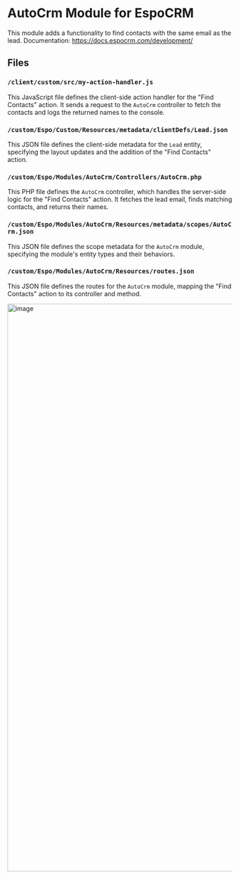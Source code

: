 # AutoCrm Module for EspoCRM

This module adds a functionality to find contacts with the same email as the lead.
Documentation: https://docs.espocrm.com/development/

## Files

### `/client/custom/src/my-action-handler.js`
This JavaScript file defines the client-side action handler for the "Find Contacts" action. It sends a request to the `AutoCrm` controller to fetch the contacts and logs the returned names to the console.

### `/custom/Espo/Custom/Resources/metadata/clientDefs/Lead.json`
This JSON file defines the client-side metadata for the `Lead` entity, specifying the layout updates and the addition of the "Find Contacts" action.

### `/custom/Espo/Modules/AutoCrm/Controllers/AutoCrm.php`
This PHP file defines the `AutoCrm` controller, which handles the server-side logic for the "Find Contacts" action. It fetches the lead email, finds matching contacts, and returns their names.

### `/custom/Espo/Modules/AutoCrm/Resources/metadata/scopes/AutoCrm.json`
This JSON file defines the scope metadata for the `AutoCrm` module, specifying the module's entity types and their behaviors.

### `/custom/Espo/Modules/AutoCrm/Resources/routes.json`
This JSON file defines the routes for the `AutoCrm` module, mapping the "Find Contacts" action to its controller and method.


<img width="1273" alt="image" src="https://github.com/LywwKkA-aD/espocrmjunior/assets/129105081/a42e12ef-ae19-4494-a1aa-f86ff5cb61c2">


